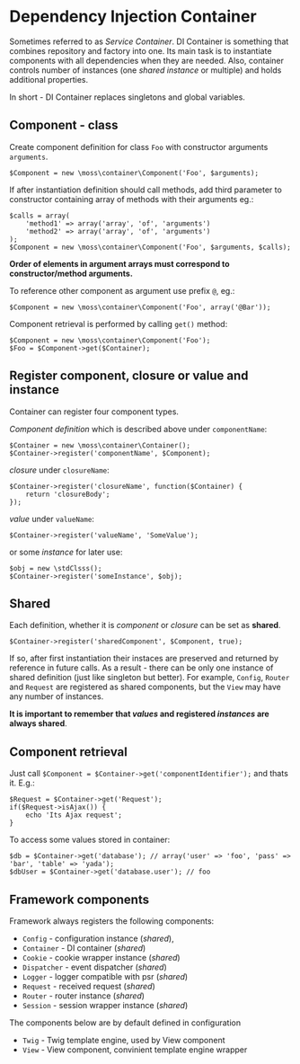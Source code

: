 # Dependency Injection Container

Sometimes referred to as _Service Container_. DI Container is something that combines repository and factory into one.
Its main task is to instantiate components with all dependencies when they are needed.
Also, container controls number of instances (one _shared instance_ or multiple) and holds additional properties.

In short - DI Container replaces singletons and global variables.

## Component - class

Create component definition for class `Foo` with constructor arguments `arguments`.

	$Component = new \moss\container\Component('Foo', $arguments);

If after instantiation definition should call methods, add third parameter to constructor containing array of methods with their arguments eg.:

	$calls = array(
		'method1' => array('array', 'of', 'arguments')
		'method2' => array('array', 'of', 'arguments')
	);
	$Component = new \moss\container\Component('Foo', $arguments, $calls);

**Order of elements in argument arrays must correspond to constructor/method arguments.**

To reference other component as argument use prefix `@`, eg.:

	$Component = new \moss\container\Component('Foo', array('@Bar'));

Component retrieval is performed by calling `get()` method:

	$Component = new \moss\container\Component('Foo');
	$Foo = $Component->get($Container);

## Register component, closure or value and instance

Container can register four component types.

_Component definition_ which is described above under `componentName`:

	$Container = new \moss\container\Container();
	$Container->register('componentName', $Component);

_closure_ under `closureName`:

	$Container->register('closureName', function($Container) {
		return 'closureBody';
	});

_value_ under `valueName`:

	$Container->register('valueName', 'SomeValue');

or some _instance_ for later use:

	$obj = new \stdClsss();
	$Container->register('someInstance', $obj);

## Shared

Each definition, whether it is _component_ or _closure_ can be set as **shared**.

	$Container->register('sharedComponent', $Component, true);

If so, after first instantiation their instaces are preserved and returned by reference in future calls.
As a result - there can be only one instance of shared definition (just like singleton but better).
For example, `Config`, `Router` and `Request` are registered as shared components, but the `View` may have any number of instances.

**It is important to remember that _values_ and registered _instances_ are always shared**.

## Component retrieval

Just call `$Component = $Container->get('componentIdentifier');` and thats it.
E.g.:

	$Request = $Container->get('Request');
	if($Request->isAjax()) {
		echo 'Its Ajax request';
	}

To access some values stored in container:

	$db = $Container->get('database'); // array('user' => 'foo', 'pass' => 'bar', 'table' => 'yada');
	$dbUser = $Container->get('database.user'); // foo

## Framework components

Framework always registers the following components:

 * `Config` - configuration instance (_shared_),
 * `Container` - DI container (_shared_)
 * `Cookie` - cookie wrapper instance (_shared_)
 * `Dispatcher` - event dispatcher (_shared_)
 * `Logger` - logger compatible with psr (_shared_)
 * `Request` - received request (_shared_)
 * `Router` - router instance (_shared_)
 * `Session` - session wrapper instance (_shared_)

The components below are by default defined in configuration

 * `Twig` - Twig template engine, used by View component
 * `View` - View component, convinient template engine wrapper